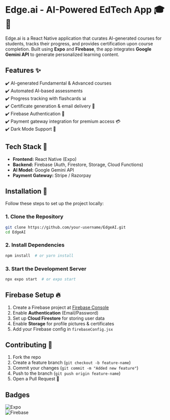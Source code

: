 # Edge.ai - AI-Powered EdTech App 🎓🤖

Edge.ai is a React Native application that curates AI-generated courses for students, tracks their progress, and provides certification upon course completion. Built using **Expo** and **Firebase**, the app integrates **Google Gemini API** to generate personalized learning content.

## Features ✨

✔️ AI-generated Fundamental & Advanced courses  
✔️ Automated AI-based assessments  
✔️ Progress tracking with flashcards 📊  
✔️ Certificate generation & email delivery 📝  
✔️ Firebase Authentication 🔐  
✔️ Payment gateway integration for premium access 💳  
✔️ Dark Mode Support 🌙  

## Tech Stack 🏰

- **Frontend:** React Native (Expo)  
- **Backend:** Firebase (Auth, Firestore, Storage, Cloud Functions)  
- **AI Model:** Google Gemini API  
- **Payment Gateway:** Stripe / Razorpay  

## Installation 🚀

Follow these steps to set up the project locally:

### 1. Clone the Repository  
```sh
git clone https://github.com/your-username/EdgeAI.git
cd EdgeAI
```

### 2. Install Dependencies  
```sh
npm install  # or yarn install
```

### 3. Start the Development Server  
```sh
npx expo start  # or expo start
```

## Firebase Setup 🔥

1. Create a Firebase project at [Firebase Console](https://console.firebase.google.com/)  
2. Enable **Authentication** (Email/Password)  
3. Set up **Cloud Firestore** for storing user data  
4. Enable **Storage** for profile pictures & certificates  
5. Add your Firebase config in `firebaseConfig.jsx`  

## Contributing 🤝

1. Fork the repo  
2. Create a feature branch (`git checkout -b feature-name`)  
3. Commit your changes (`git commit -m "Added new feature"`)  
4. Push to the branch (`git push origin feature-name`)  
5. Open a Pull Request 🚀  

## Badges  
![Expo](https://img.shields.io/badge/Expo-ReactNative-blue?style=for-the-badge&logo=expo)  
![Firebase](https://img.shields.io/badge/Firebase-Backend-orange?style=for-the-badge&logo=firebase)  


